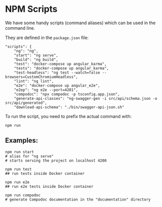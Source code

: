 # NPM Scripts

We have some handy scripts (command aliases) which can be used in the command line.

They are defined in the `package.json` file:


````
"scripts": {
    "ng": "ng",
    "start": "ng serve",
    "build": "ng build",
    "test": "docker-compose up angular_karma",
    "tests": "docker-compose up angular_karma",
    "test-headless": "ng test --watch=false --browsers=CustomChromiumHeadless",
    "lint": "ng lint",
    "e2e": "docker-compose up angular_e2e",
    "e2ep": "ng e2e --port=4201",
    "compodoc": "npx compodoc -p tsconfig.app.json",
    "generate-api-classes": "ng-swagger-gen -i src/api/schema.json -o src/api/generated",
    "download-api-schema": "./bin/swagger-api-json.sh"
````


To run the script, you need to prefix the actual command with:

````
npm run
````

## Examples:

````
npm run start
# alias for "ng serve"
# starts serving the project on localhost 4200
````


```
npm run test
## run tests inside Docker container
```

```
npm run e2e
## run e2e tests inside Docker container
```

```
npm run compodoc
# generate Compodoc documentation in the "documentation" directory
```
